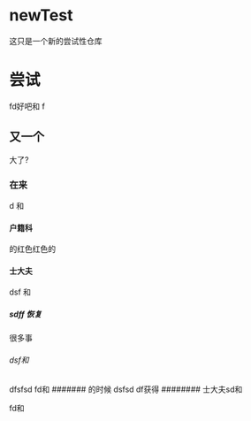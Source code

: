 ﻿# newTest
这只是一个新的尝试性仓库
# 尝试 
fd好吧和 f

## 又一个

大了?
### 在来
d
和
#### 户籍科
的红色红色的
#### 士大夫
dsf
和
##### sdff 恢复
很多事
###### dsf和
dfsfsd fd和
####### 的时候
dsfsd df获得
######## 士大夫sd和

fd和